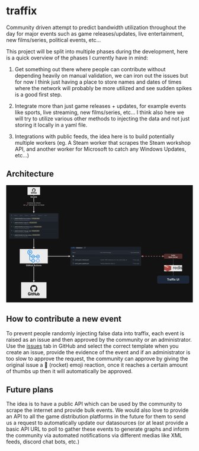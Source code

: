 # traffix
Community driven attempt to predict bandwidth utilization throughout the day for major events such as game releases/updates, live entertainment, new films/series, political events, etc...

This project will be split into multiple phases during the development, here is a quick overview of the phases I currently have in mind:

1) Get something out there where people can contribute without depending heavily on manual validation, we can iron out the issues but for now I think just having a place to store names and dates of times where the network will probably be more utilized and see sudden spikes is a good first step.

2) Integrate more than just game releases + updates, for example events like sports, live streaming, new films/series, etc... I think also here we will try to utilize various other methods to injecting the data and not just storing it locally in a yaml file.

3) Integrations with public feeds, the idea here is to build potentially multiple workers (eg. A Steam worker that scrapes the Steam workshop API, and another worker for Microsoft to catch any Windows Updates, etc...)

## Architecture

![Basic Architecture](docs/img/basic_architecture.png)

## How to contribute a new event

To prevent people randomly injecting false data into traffix, each event is raised as an issue and then approved by the community or an administrator. Use the [issues](https://github.com/veesix-networks/traffix/issues) tab in GitHub and select the correct template when you create an issue, provide the evidence of the event and if an administrator is too slow to approve the request, the community can approve by giving the original issue a 🚀 (rocket) emoji reaction, once it reaches a certain amount of thumbs up then it will automatically be approved.

## Future plans

The idea is to have a public API which can be used by the community to scrape the internet and provide bulk events. We would also love to provide an API to all the game distribution platforms in the future for them to send us a request to automatically update our datasources (or at least provide a basic API URL to poll to gather these events to generate graphs and inform the community via automated notifications via different medias like XML feeds, discord chat bots, etc.)
